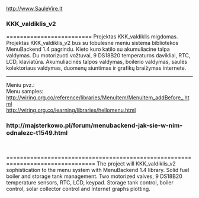 http://www.SauleVire.lt

<h3>KKK_valdiklis_v2</h3>

=========================
Projektas KKK_valdiklis migdomas. 
Projektas KKK_valdiklis_v2 bus su tobulesne meniu sistema bibliotekos MenuBackend 1.4 pagrindu.
Kieto kuro katilo su akumuliacine talpa valdymas. 
Du motorizuoti vožtuvai, 9 DS18B20 temperaturos davikliai, RTC, LCD, klaviatūra. 
Akumuliacinės talpos valdymas, boilerio valdymas, 
saulės kolektoriaus valdymas, duomenų siuntimas ir grafikų braižymas internete.

--------------------
Meniu pvz.:<br>
Menu samples:<br>
http://wiring.org.co/reference/libraries/MenuItem/MenuItem_addBefore_.html<br>
http://wiring.org.co/learning/libraries/hellomenu.html<br>
<h3>http://majsterkowo.pl/forum/menubackend-jak-sie-w-nim-odnalezc-t1549.html</h3><br>


================================================================================
The project will KKK_valdiklis_v2 sophistication to the menu system with MenuBackend 1.4 library. 
Solid fuel boiler and storage tank management. 
Two motorized valves, 9 DS18B20 temperature sensors, RTC, LCD, keypad. Storage tank control, boiler control, 
solar collector control and Internet graphs plotting.
